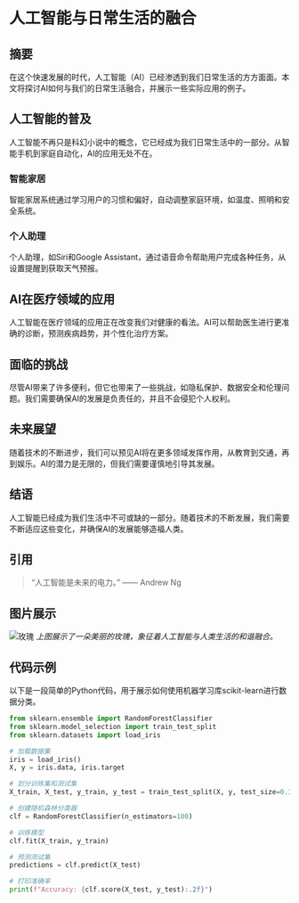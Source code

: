 # 人工智能与日常生活的融合

## 摘要
在这个快速发展的时代，人工智能（AI）已经渗透到我们日常生活的方方面面。本文将探讨AI如何与我们的日常生活融合，并展示一些实际应用的例子。

## 人工智能的普及
人工智能不再只是科幻小说中的概念，它已经成为我们日常生活中的一部分。从智能手机到家庭自动化，AI的应用无处不在。

### 智能家居
智能家居系统通过学习用户的习惯和偏好，自动调整家庭环境，如温度、照明和安全系统。

### 个人助理
个人助理，如Siri和Google Assistant，通过语音命令帮助用户完成各种任务，从设置提醒到获取天气预报。

## AI在医疗领域的应用
人工智能在医疗领域的应用正在改变我们对健康的看法。AI可以帮助医生进行更准确的诊断，预测疾病趋势，并个性化治疗方案。

## 面临的挑战
尽管AI带来了许多便利，但它也带来了一些挑战，如隐私保护、数据安全和伦理问题。我们需要确保AI的发展是负责任的，并且不会侵犯个人权利。

## 未来展望
随着技术的不断进步，我们可以预见AI将在更多领域发挥作用，从教育到交通，再到娱乐。AI的潜力是无限的，但我们需要谨慎地引导其发展。

## 结语
人工智能已经成为我们生活中不可或缺的一部分。随着技术的不断发展，我们需要不断适应这些变化，并确保AI的发展能够造福人类。

## 引用
> “人工智能是未来的电力。” —— Andrew Ng

## 图片展示
![玫瑰](https://docs.astro.build/assets/rose.webp)
*上图展示了一朵美丽的玫瑰，象征着人工智能与人类生活的和谐融合。*

## 代码示例
以下是一段简单的Python代码，用于展示如何使用机器学习库scikit-learn进行数据分类。

```python
from sklearn.ensemble import RandomForestClassifier
from sklearn.model_selection import train_test_split
from sklearn.datasets import load_iris

# 加载数据集
iris = load_iris()
X, y = iris.data, iris.target

# 划分训练集和测试集
X_train, X_test, y_train, y_test = train_test_split(X, y, test_size=0.3, random_state=42)

# 创建随机森林分类器
clf = RandomForestClassifier(n_estimators=100)

# 训练模型
clf.fit(X_train, y_train)

# 预测测试集
predictions = clf.predict(X_test)

# 打印准确率
print(f"Accuracy: {clf.score(X_test, y_test):.2f}")
